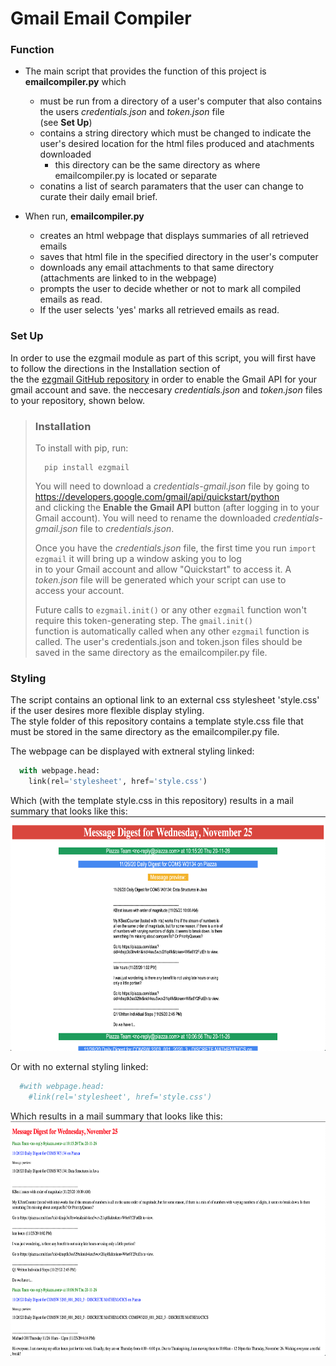 # Gmail Email Compiler
### Function  
+ The main script that provides the function of this project is **emailcompiler.py** which
	+ must be run from a directory of a user's computer that also contains the users *credentials.json* and *token.json* file   
	(see **Set Up**)
	+ contains a string directory which must be changed to indicate the user's desired location for the html files produced and atachments downloaded
		+ this directory can be the same directory as where emailcompiler.py is located or separate
	+ conatins a list of search paramaters that the user can change to curate their daily email brief.   

+ When run, **emailcompiler.py** 
	+ creates an html webpage that displays summaries of all retrieved emails
	+ saves that html file in the specified directory in the user's computer
	+ downloads any email attachments to that same directory (attachments are linked to in the webpage)
	+ prompts the user to decide whether or not to mark all compiled emails as read.
	+ If the user selects 'yes' marks all retrieved emails as read.  

### Set Up
In order to use the ezgmail module as part of this script, you will first have to follow the directions in the Installation section of  
the the [ezgmail GitHub repository](https://github.com/asweigart/ezgmail) in order to enable the Gmail API for your gmail account and save. 
the neccesary *credentials.json* and *token.json* files to your repository, shown below.

>### Installation
>To install with pip, run:
>
>    	pip install ezgmail
>
> You will need to download a *credentials-gmail.json* file by going to https://developers.google.com/gmail/api/quickstart/python  
> and clicking the **Enable the Gmail API** button (after logging in to your Gmail account). You will need to rename the downloaded 
>*credentials-gmail.json* file to *credentials.json*.
>
>Once you have the *credentials.json* file, the first time you run ``import ezgmail`` it will bring up a window asking you to log   
>in to your Gmail account and allow "Quickstart" to access it. A *token.json* file will be generated which your script can use to  
>access your account.
>
>Future calls to ``ezgmail.init()`` or any other ``ezgmail`` function won't require this token-generating step. The ``gmail.init()``   
>function is automatically called when any other ``ezgmail`` function is called.
The user's credentials.json and token.json files should be saved in the same directory as the emailcompiler.py file.
	
### Styling
The script contains an optional link to an external css stylesheet 'style.css' if the user desires more flexible display styling.  
The style folder of this repository contains a template style.css file that must be stored in the same directory as the emailcompiler.py file.  

The webpage can be displayed with extneral styling linked:
```python
  with webpage.head:
    link(rel='stylesheet', href='style.css')
```  
Which (with the template style.css in this repository) results in a mail summary that looks like this:  
<img src="images/webpagewithstyling.jpg" alt="WithStyling"
	title="Withstyling" width="650" height="375" />   
	
Or with no external styling linked: 	
```python
  #with webpage.head:
    #link(rel='stylesheet', href='style.css')
``` 
Which results in a mail summary that looks like this:  
<img src="images/webpagenostyling.jpg" width="650" height="375" />   

 

